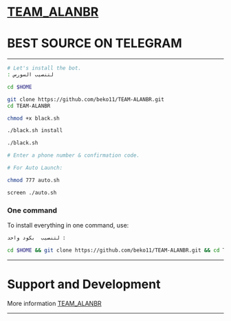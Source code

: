 # [TEAM_ALANBR](t.me/TEAM_ALANBR)

# BEST SOURCE ON TELEGRAM

* * *
```sh
# Let's install the bot.
: لتنصيب السورس

cd $HOME

git clone https://github.com/beko11/TEAM-ALANBR.git
cd TEAM-ALANBR

chmod +x black.sh

./black.sh install

./black.sh

# Enter a phone number & confirmation code.

# For Auto Launch:

chmod 777 auto.sh

screen ./auto.sh
```
### One command
To install everything in one command, use:
```sh
لتنصيب  بكود واحد :

cd $HOME && git clone https://github.com/beko11/TEAM-ALANBR.git && cd TEAM-ALANBR && chmod +x black.sh && ./black.sh install && ./black.sh

```
* * *
# Support and Development

More information [TEAM_ALANBR](https://t.me/TEAM_ALANBR)

* * *

